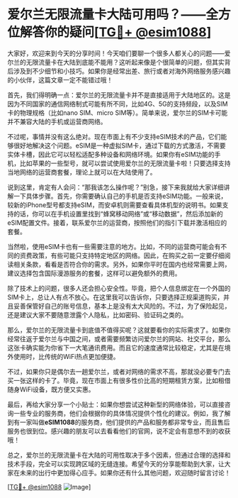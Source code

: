 # 爱尔兰无限流量卡大陆可用吗？——全方位解答你的疑问[[TG💪+ @esim1088](https://t.me/s/esim1088)]

大家好，欢迎来到今天的分享时间！今天咱们要聊一个很多人都关心的问题——爱尔兰的无限流量卡在大陆到底能不能用？这听起来像是个很简单的问题，但其实背后涉及到不少细节和小技巧。如果你是经常出差、旅行或者对海外网络服务感兴趣的小伙伴，这篇文章一定不能错过哦！

首先，我们得明确一点：爱尔兰的无限流量卡并不是直接适用于大陆地区的。这是因为不同国家的通信网络制式可能有所不同，比如4G、5G的支持频段，以及SIM卡的物理规格（比如nano SIM、micro SIM等）。简单来说，爱尔兰的SIM卡可能并不兼容大陆的手机或运营商网络。

不过呢，事情并没有这么绝对。现在市面上有不少支持eSIM技术的产品，它们能够很好地解决这个问题。eSIM是一种虚拟SIM卡，通过下载的方式激活，不需要实体卡槽，因此它可以轻松适配多种设备和网络环境。如果你有eSIM功能的手机，比如苹果的一些型号，就可以尝试使用爱尔兰的无限流量卡啦！只要选择支持当地网络的运营商套餐，理论上就可以在大陆使用了。

说到这里，肯定有人会问：“那我该怎么操作呢？”别急，接下来我就给大家详细讲解一下具体步骤。首先，你需要确认自己的手机是否支持eSIM功能。一般来说，较新的iPhone型号都支持eSIM，而安卓机则需要查看具体机型的说明书。如果支持的话，你可以在手机设置里找到“蜂窝移动网络”或“移动数据”，然后添加新的eSIM配置文件。接着，联系爱尔兰的运营商，按照他们的指引下载并激活相应的套餐。

当然啦，使用eSIM卡也有一些需要注意的地方。比如，不同的运营商可能会有不同的资费政策，有些可能只支持特定地区的网络。因此，在购买之前一定要仔细阅读相关条款，看看是否符合你的需求。另外，如果你平时在国内也经常需要上网，建议选择包含国际漫游服务的套餐，这样可以避免额外的费用。

除了技术上的问题，很多人还会担心安全性。毕竟，把个人信息绑定在一个外国的SIM卡上，总让人有点不放心。在这里我可以告诉你，只要选择正规渠道购买，并且妥善保管好自己的账号信息，基本上是没有太大风险的。不过，为了保险起见，还是建议大家不要随意泄露个人隐私，比如密码、验证码之类的。

那么，爱尔兰的无限流量卡到底值不值得买呢？这就要看你的实际需求了。如果你经常往返于爱尔兰与中国之间，或者需要频繁访问爱尔兰的网站、社交平台，那么这张卡确实能为你省下一大笔通讯费用。而且它的速度通常比较稳定，尤其是在境外使用时，比传统的WiFi热点更加便捷。

不过，如果你只是偶尔去一趟爱尔兰，或者对网络的需求不高，那就没必要专门去买一张这样的卡了。毕竟，现在市面上有很多性价比高的短期租赁方案，比如租借随身WiFi设备，既方便又实惠。

最后，再给大家分享一个小贴士：如果你想尝试这种新型的网络体验，可以直接咨询一些专业的服务商，他们会根据你的具体情况提供个性化的建议。例如，我了解到有一家叫做**eSIM1088**的服务商，他们提供的产品和服务都非常专业，而且售后服务也很到位。感兴趣的朋友可以去看看他们的官网，说不定会有意想不到的收获哦！

总之，爱尔兰的无限流量卡在大陆的可用性取决于多个因素，但通过合理的选择和技术手段，完全可以实现跨区域的无缝连接。希望今天的分享能帮助到大家，让大家在未来的出行中更加得心应手。如果你还有什么其他问题，欢迎随时留言讨论！

[[TG💪+ @esim1088](https://t.me/s/esim1088) ![Image](https://i.postimg.cc/4NQfJmqS/Snipaste-2025-05-13-00-14-12.png)]